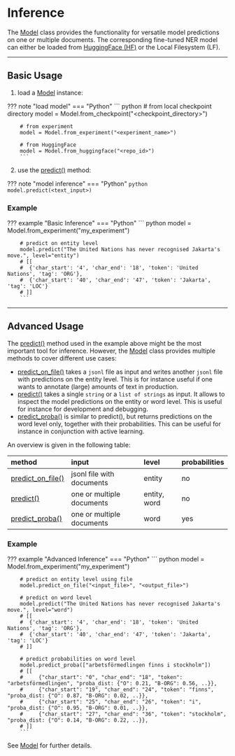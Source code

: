 # Inference

The [Model](../../python_api/model) class provides the functionality for versatile model predictions on one or multiple documents.
The corresponding fine-tuned NER model can either be loaded from [HuggingFace (HF)](https://huggingface.co/models) or the Local Filesystem (LF).

-----------
## Basic Usage

1) load a [Model](../../python_api/model) instance:

??? note "load model"
    === "Python"
        ``` python
        # from local checkpoint directory
        model = Model.from_checkpoint("<checkpoint_directory>")

        # from experiment
        model = Model.from_experiment("<experiment_name>")

        # from HuggingFace
        model = Model.from_huggingface("<repo_id>")
        ```

2) use the [predict()](../../python_api/model/#nerblackbox.api.model.Model.predict) method:

??? note "model inference"
    === "Python"
        ``` python
        model.predict(<text_input>)
        ```

### Example

??? example "Basic Inference"
    === "Python"
        ``` python
        model = Model.from_experiment("my_experiment")

        # predict on entity level
        model.predict("The United Nations has never recognised Jakarta's move.", level="entity")  
        # [[
        #  {'char_start': '4', 'char_end': '18', 'token': 'United Nations', 'tag': 'ORG'},
        #  {'char_start': '40', 'char_end': '47', 'token': 'Jakarta', 'tag': 'LOC'}
        # ]]
        ```

-----------
## Advanced Usage

The [predict()](../python_api/model/#nerblackbox.api.model.Model.predict) method used in the example above might be the most important tool for inference. 
However, the [Model](../../python_api/model) class provides multiple methods to cover different use cases:

- [predict_on_file()](../../python_api/model/#nerblackbox.api.model.Model.predict_on_file) takes a `jsonl` file as input and writes another `jsonl` file with predictions on the entity level.
  This is for instance useful if one wants to annotate (large) amounts of text in production.
- [predict()](../../python_api/model/#nerblackbox.api.model.Model.predict) takes a single `string` or a `list of strings` as input. It allows to inspect the model predictions on the entity or word level. This is useful for instance for development and debugging.
- [predict_proba()](../../python_api/model/#nerblackbox.api.model.Model.predict_proba) is similar to predict(), but returns predictions on the word level only, together with their probabilities. This can be useful for instance in conjunction with active learning.

An overview is given in the following table:

| method                                                                                   | input                     | level         | probabilities |
|:-----------------------------------------------------------------------------------------|:--------------------------|:--------------|:--------------|
| [predict_on_file()](../../python_api/model/#nerblackbox.api.model.Model.predict_on_file) | jsonl file with documents | entity | no
| [predict()](../../python_api/model/#nerblackbox.api.model.Model.predict)                 | one or multiple documents | entity, word  | no            |
| [predict_proba()](../../python_api/model/#nerblackbox.api.model.Model.predict_proba)                                               | one or multiple documents | word | yes |


### Example

??? example "Advanced Inference"
    === "Python"
        ``` python
        model = Model.from_experiment("my_experiment")

        # predict on entity level using file 
        model.predict_on_file("<input_file>", "<output_file>")  

        # predict on word level 
        model.predict("The United Nations has never recognised Jakarta's move.", level="word")  
        # [[
        #  {'char_start': '4', 'char_end': '18', 'token': 'United Nations', 'tag': 'ORG'},
        #  {'char_start': '40', 'char_end': '47', 'token': 'Jakarta', 'tag': 'LOC'}
        # ]]

        # predict probabilities on word level 
        model.predict_proba(["arbetsförmedlingen finns i stockholm"])
        # [[
        #     {"char_start": "0", "char_end": "18", "token": "arbetsförmedlingen", "proba_dist: {"O": 0.21, "B-ORG": 0.56, ..}},
        #     {"char_start": "19", "char_end": "24", "token": "finns", "proba_dist: {"O": 0.87, "B-ORG": 0.02, ..}},
        #     {"char_start": "25", "char_end": "26", "token": "i", "proba_dist: {"O": 0.95, "B-ORG": 0.01, ..}},
        #     {"char_start": "27", "char_end": "36", "token": "stockholm", "proba_dist: {"O": 0.14, "B-ORG": 0.22, ..}},
        # ]]
        ```

See [Model](../../python_api/model) for further details.
